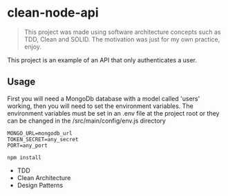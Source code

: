# clean-node-api

> This project was made using software architecture concepts such as TDD, Clean and SOLID. The motivation was just for my own practice, enjoy.

This project is an example of an API that only authenticates a user.

## Usage
First you will need a MongoDb database with a model called 'users' working, then you will need to set the environment variables. The environment variables must be set in an .env file at the project root or they can be changed in the /src/main/config/env.js directory
~~~.env
MONGO_URL=mongodb_url
TOKEN_SECRET=any_secret
PORT=any_port
~~~
~~~npm
npm install
~~~

* TDD
* Clean Architecture
* Design Patterns


